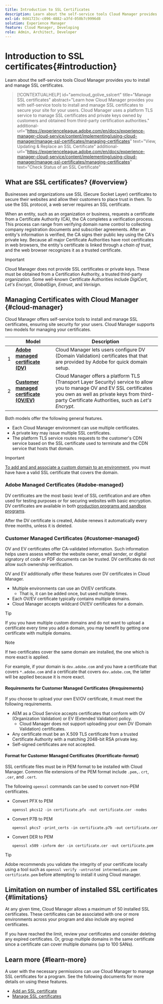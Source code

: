 ```yaml
---
title: Introduction to SSL Certificates
description: Learn about the self-service tools Cloud Manager provides you to install and manage SSL certificates.
exl-id: 0d41723c-c096-4882-a3fd-050b7c9996d8
solution: Experience Manager
feature: Cloud Manager, Developing
role: Admin, Architect, Developer
---
```


# Introduction to SSL certificates{#introduction}

Learn about the self-service tools Cloud Manager provides you to install and manage SSL certificates.

>[!CONTEXTUALHELP]
>id="aemcloud_golive_sslcert"
>title="Manage SSL certificates"
>abstract="Learn how Cloud Manager provides you with self-service tools to install and manage SSL certificates to secure your site for your users. Cloud Manager uses a platform TLS service to manage SSL certificates and private keys owned by customers and obtained from third-party certification authorities."
>additional-url="https://experienceleague.adobe.com/en/docs/experience-manager-cloud-service/content/implementing/using-cloud-manager/manage-ssl-certificates/managing-certificates" text="View, Updating & Replace an SSL Certificate"
>additional-url="https://experienceleague.adobe.com/en/docs/experience-manager-cloud-service/content/implementing/using-cloud-manager/manage-ssl-certificates/managing-certificates" text="Check Status of an SSL Certificate"

## What are SSL certificates? {#overview}

Businesses and organizations use SSL (Secure Socket Layer) certificates to secure their websites and allow their customers to place trust in them. To use the SSL protocol, a web server requires an SSL certificate. 

When an entity, such as an organization or business, requests a certificate from a Certificate Authority (CA), the CA completes a verification process. This process can range from verifying domain name control to collecting company registration documents and subscriber agreements. After an entity's information is verified, the CA signs their public key using the CA's private key. Because all major Certificate Authorities have root certificates in web browsers, the entity's certificate is linked through a *chain of trust*, and the web browser recognizes it as a trusted certificate.

>[!IMPORTANT]
>
>Cloud Manager does not provide SSL certificates or private keys. These must be obtained from a Certification Authority, a trusted third-party organization. Some well-known Certificate Authorities include *DigiCert*, *Let's Encrypt*, *GlobalSign*, *Entrust*, and *Verisign*.

## Managing Certificates with Cloud Manager {#cloud-manager}

Cloud Manager offers self-service tools to install and manage SSL certificates, ensuring site security for your users. Cloud Manager supports two models for managing your certificates.

| | Model | Description |
| --- | --- | --- |
| 1 | **[Adobe managed certificate (DV)](#adobe-managed)** | Cloud Manager lets users configure DV (Domain Validation) certificates that that are provided by Adobe for quick domain setup.|
| 2 | **[Customer managed certificate (OV/EV)](#customer-managed)** | Cloud Manager offers a platform TLS (Transport Layer Security) service to allow you to manage OV and EV SSL certificates you own as well as private keys from third-party Certificate Authorities, such as *Let's Encrypt*. | 

Both models offer the following general features.

* Each Cloud Manager environment can use multiple certificates.
* A private key may issue multiple SSL certificates.
* The platform TLS service routes requests to the customer's CDN service based on the SSL certificate used to terminate and the CDN service that hosts that domain.

>[!IMPORTANT]
>
>[To add and and associate a custom domain to an environment,](/help/implementing/cloud-manager/custom-domain-names/introduction.md) you must have have a valid SSL certificate that covers the domain.

### Adobe Managed Certificates {#adobe-managed}

DV certificates are the most basic level of SSL certification and are often used for testing purposes or for securing websites with basic encryption. DV certificates are available in both [production programs and sandbox programs](/help/implementing/cloud-manager/getting-access-to-aem-in-cloud/program-types.md).

After the DV certificate is created, Adobe renews it automatically every three months, unless it is deleted. 

### Customer Managed Certificates {#customer-managed}

OV and EV certificates offer CA-validated information. Such information helps users assess whether the website owner, email sender, or digital signatory of code or PDF documents can be trusted. DV certificates do not allow such ownership verification.

OV and EV additionally offer these features over DV certificates in Cloud Manager.

* Multiple environments can use an OV/EV certificate.
  * That is, it can be added once, but used multiple times.
* Each OV/EV certificate typically contains multiple domains.
* Cloud Manager accepts wildcard OV/EV certificates for a domain.

>[!TIP]
>
>If you you have multiple custom domains and do not want to upload a certificate every time you add a domain, you may benefit by getting one certificate with multiple domains.

>[!NOTE]
>
>If two certificates cover the same domain are installed, the one which is more exact is applied.
>
>For example, if your domain is `dev.adobe.com` and you have a certificate that covers `*.adobe.com` and a certificate that covers `dev.adobe.com`, the latter will be applied because it is more exact.

#### Requirements for Customer Managed Certificates {#requirements}

If you choose to upload your own EV/OV certificate, it must meet the following requirements.

* AEM as a Cloud Service accepts certificates that conform with OV (Organization Validation) or EV (Extended Validation) policy.
  * Cloud Manager does not support uploading your own DV (Domain Validation) certificates.
* Any certificate must be an X.509 TLS certificate from a trusted Certificate Authority with a matching 2048-bit RSA private key.
* Self-signed certificates are not accepted.

#### Format for Customer Managed Certificates {#certificate-format}

SSL certificate files must be in PEM format to be installed with Cloud Manager. Common file extensions of the PEM format include `.pem,`. `crt`, `.cer`, and `.cert`. 

The following `openssl` commands can be used to convert non-PEM certificates.

* Convert PFX to PEM

  ```shell
  openssl pkcs12 -in certificate.pfx -out certificate.cer -nodes
  ```

* Convert P7B to PEM

  ```shell
  openssl pkcs7 -print_certs -in certificate.p7b -out certificate.cer
  ```

* Convert DER to PEM

  ```shell
  openssl x509 -inform der -in certificate.cer -out certificate.pem
  ```

>[!TIP]
>
>Adobe recommends you validate the integrity of your certificate locally using a tool such as `openssl verify -untrusted intermediate.pem certificate.pem` before attempting to install it using Cloud manager.

## Limitation on number of installed SSL certificates {#limitations}

At any given time, Cloud Manager allows a maximum of 50 installed SSL certificates. These certificates can be associated with one or more environments across your program and also include any expired certificates.

If you have reached the limit, review your certificates and consider deleting any expired certificates. Or, group multiple domains in the same certificate since a certificate can cover multiple domains (up to 100 SANs).

## Learn more {#learn-more}

A user with the necessary permissions can use Cloud Manager to manage SSL certificates for a program. See the following documents for more details on using these features.

* [Add an SSL certificate](/help/implementing/cloud-manager/managing-ssl-certifications/add-ssl-certificate.md) <!--CQDOC-21758, #4 -->
* [Manage SSL certificates](/help/implementing/cloud-manager/managing-ssl-certifications/managing-certificates.md) <!--CQDOC-21758, #4 -->

